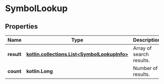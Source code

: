 
# SymbolLookup

## Properties
Name | Type | Description | Notes
------------ | ------------- | ------------- | -------------
**result** | [**kotlin.collections.List&lt;SymbolLookupInfo&gt;**](SymbolLookupInfo.md) | Array of search results. |  [optional]
**count** | **kotlin.Long** | Number of results. |  [optional]



